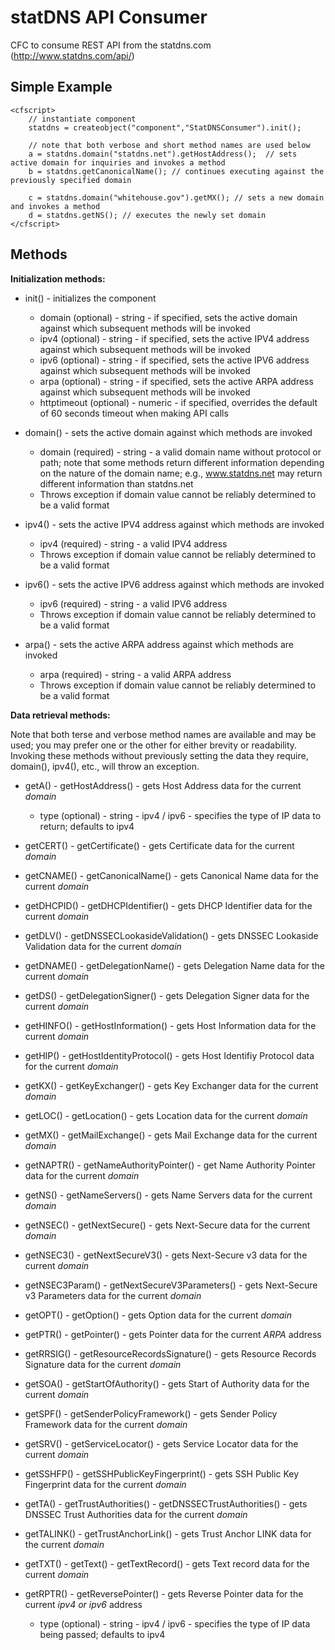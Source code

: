 statDNS API Consumer
====================

CFC to consume REST API from the statdns.com (http://www.statdns.com/api/)


Simple Example
--------------
	<cfscript>
		// instantiate component
		statdns = createobject("component","StatDNSConsumer").init();
		
		// note that both verbose and short method names are used below
		a = statdns.domain("statdns.net").getHostAddress();  // sets active domain for inquiries and invokes a method
		b = statdns.getCanonicalName(); // continues executing against the previously specified domain
		 
		c = statdns.domain("whitehouse.gov").getMX(); // sets a new domain and invokes a method 
		d = statdns.getNS(); // executes the newly set domain 
	</cfscript>


Methods
-------

__Initialization methods:__

* init() - initializes the component
	*	domain (optional) - string - if specified, sets the active domain against which subsequent methods will be invoked
	*	ipv4 (optional) - string - if specified, sets the active IPV4 address against which subsequent methods will be invoked
	*	ipv6 (optional) - string - if specified, sets the active IPV6 address against which subsequent methods will be invoked
	*	arpa (optional) - string - if specified, sets the active ARPA address against which subsequent methods will be invoked 
	*	httptimeout (optional) - numeric - if specified, overrides the default of 60 seconds timeout when making API calls
	
* domain() - sets the active domain against which methods are invoked
	*	domain (required) - string - a valid domain name without protocol or path; note that some methods return different information
		depending on the nature of the domain name; e.g., www.statdns.net may return different information than statdns.net
	*	Throws exception if domain value cannot be reliably determined to be a valid format

* ipv4() - sets the active IPV4 address against which methods are invoked
	*	ipv4 (required) - string - a valid IPV4 address
	*	Throws exception if domain value cannot be reliably determined to be a valid format

* ipv6() - sets the active IPV6 address against which methods are invoked
	*	ipv6 (required) - string - a valid IPV6 address
	*	Throws exception if domain value cannot be reliably determined to be a valid format

* arpa() - sets the active ARPA address against which methods are invoked
	*	arpa (required) - string - a valid ARPA address
	*	Throws exception if domain value cannot be reliably determined to be a valid format
	
	
__Data retrieval methods:__

Note that both terse and verbose method names are available and may be used; you may prefer one or the other for either brevity or readability.
Invoking these methods without previously setting the data they require, domain(), ipv4(), etc., will throw an exception.

* getA() - getHostAddress() - gets Host Address data for the current _domain_
	* type (optional) - string - ipv4 / ipv6 - specifies the type of IP data to return; defaults to ipv4

	
* getCERT() - getCertificate() - gets Certificate data for the current _domain_


* getCNAME() - getCanonicalName() - gets Canonical Name data for the current _domain_


* getDHCPID() - getDHCPIdentifier() - gets DHCP Identifier data for the current _domain_


* getDLV() - getDNSSECLookasideValidation() - gets DNSSEC Lookaside Validation data for the current _domain_


* getDNAME() - getDelegationName() - gets Delegation Name data for the current _domain_


* getDS() - getDelegationSigner() - gets Delegation Signer data for the current _domain_


* getHINFO() - getHostInformation() - gets Host Information data for the current _domain_


* getHIP() - getHostIdentityProtocol() - gets Host Identifiy Protocol data for the current _domain_


* getKX() - getKeyExchanger() - gets Key Exchanger data for the current _domain_


* getLOC() - getLocation() - gets Location data for the current _domain_


* getMX() - getMailExchange() - gets Mail Exchange data for the current _domain_


* getNAPTR() - getNameAuthorityPointer() - get Name Authority Pointer data for the current _domain_


* getNS() - getNameServers() - gets Name Servers data for the current _domain_


* getNSEC() - getNextSecure() - gets Next-Secure data for the current _domain_


* getNSEC3() - getNextSecureV3() - gets Next-Secure v3 data for the current _domain_


* getNSEC3Param() - getNextSecureV3Parameters() - gets Next-Secure v3 Parameters data for the current _domain_


* getOPT() - getOption() - gets Option data for the current _domain_


* getPTR() - getPointer() - gets Pointer data for the current _ARPA_ address


* getRRSIG() - getResourceRecordsSignature() - gets Resource Records Signature data for the current _domain_


* getSOA() - getStartOfAuthority() - gets Start of Authority data for the current _domain_


* getSPF() - getSenderPolicyFramework() - gets Sender Policy Framework data for the current _domain_


* getSRV() - getServiceLocator() - gets Service Locator data for the current _domain_


* getSSHFP() - getSSHPublicKeyFingerprint() - gets SSH Public Key Fingerprint data for the current _domain_


* getTA() - getTrustAuthorities() - getDNSSECTrustAuthorities() - gets DNSSEC Trust Authorities data for the current _domain_


* getTALINK() - getTrustAnchorLink() - gets Trust Anchor LINK data for the current _domain_


* getTXT() - getText() - getTextRecord() - gets Text record data for the current _domain_


* getRPTR() - getReversePointer() - gets Reverse Pointer data for the current _ipv4 or ipv6_ address
	* type (optional) - string - ipv4 / ipv6 - specifies the type of IP data being passed; defaults to ipv4

	

